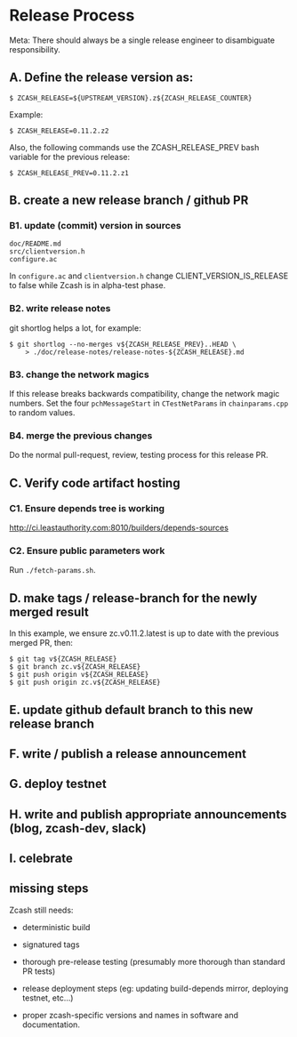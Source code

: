 Release Process
====================
Meta: There should always be a single release engineer to disambiguate responsibility.

## A. Define the release version as:

    $ ZCASH_RELEASE=${UPSTREAM_VERSION}.z${ZCASH_RELEASE_COUNTER}
    
Example:

    $ ZCASH_RELEASE=0.11.2.z2
    
Also, the following commands use the ZCASH_RELEASE_PREV bash variable for the previous release:

    $ ZCASH_RELEASE_PREV=0.11.2.z1
    
## B. create a new release branch / github PR
### B1. update (commit) version in sources

    doc/README.md
    src/clientversion.h
    configure.ac
    
In `configure.ac` and `clientversion.h` change CLIENT_VERSION_IS_RELEASE to
false while Zcash is in alpha-test phase.

### B2. write release notes

git shortlog helps a lot, for example:

    $ git shortlog --no-merges v${ZCASH_RELEASE_PREV}..HEAD \
        > ./doc/release-notes/release-notes-${ZCASH_RELEASE}.md

### B3. change the network magics

If this release breaks backwards compatibility, change the network magic
numbers. Set the four `pchMessageStart` in `CTestNetParams` in `chainparams.cpp`
to random values.
        
### B4. merge the previous changes

Do the normal pull-request, review, testing process for this release PR.

## C. Verify code artifact hosting

### C1. Ensure depends tree is working

http://ci.leastauthority.com:8010/builders/depends-sources

### C2. Ensure public parameters work

Run `./fetch-params.sh`.

## D. make tags / release-branch for the newly merged result

In this example, we ensure zc.v0.11.2.latest is up to date with the
previous merged PR, then:

    $ git tag v${ZCASH_RELEASE}
    $ git branch zc.v${ZCASH_RELEASE}
    $ git push origin v${ZCASH_RELEASE}
    $ git push origin zc.v${ZCASH_RELEASE}
    
## E. update github default branch to this new release branch
## F. write / publish a release announcement
## G. deploy testnet
## H. write and publish appropriate announcements (blog, zcash-dev, slack)
## I. celebrate
## missing steps

Zcash still needs:

* deterministic build

* signatured tags

* thorough pre-release testing (presumably more thorough than standard PR tests)

* release deployment steps (eg: updating build-depends mirror, deploying testnet, etc...)

* proper zcash-specific versions and names in software and documentation.
